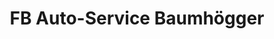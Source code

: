 ---
title: "FB Auto-Service Baumhögger"
url: /paderborn/fb-auto-service-baumhoegger/
shop: Autowerkstatt
---